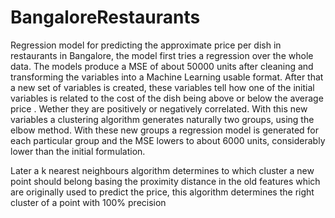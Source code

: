 # BangaloreRestaurants
Regression model for predicting the approximate price per dish in restaurants in Bangalore,
the model first tries a regression over the whole data. The models produce a MSE of about 50000 units
after cleaning and transforming the variables into a Machine Learning usable format.
After that a new set of variables is created,
these variables tell how one of the initial variables is related to the cost of the dish being above or below the average
price . Wether they are positively or negatively correlated. With this new variables a clustering algorithm generates naturally two 
groups, using the elbow method.
With these new groups a regression model is generated for each particular group and the MSE lowers to about 6000 units, considerably 
lower than the initial formulation.

Later a k nearest neighbours algorithm determines to which cluster a new point should belong basing the proximity distance in the old features 
which are originally used to predict the price, this algorithm determines the right cluster of a point with 100% precision
